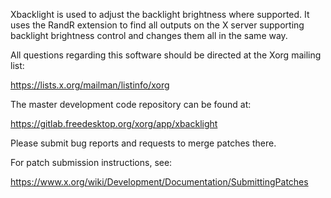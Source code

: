 Xbacklight is used to adjust the backlight brightness where supported.
It uses the RandR extension to find all outputs on the X server
supporting backlight brightness control and changes them all in the
same way.

All questions regarding this software should be directed at the
Xorg mailing list:

  https://lists.x.org/mailman/listinfo/xorg

The master development code repository can be found at:

  https://gitlab.freedesktop.org/xorg/app/xbacklight

Please submit bug reports and requests to merge patches there.

For patch submission instructions, see:

  https://www.x.org/wiki/Development/Documentation/SubmittingPatches

